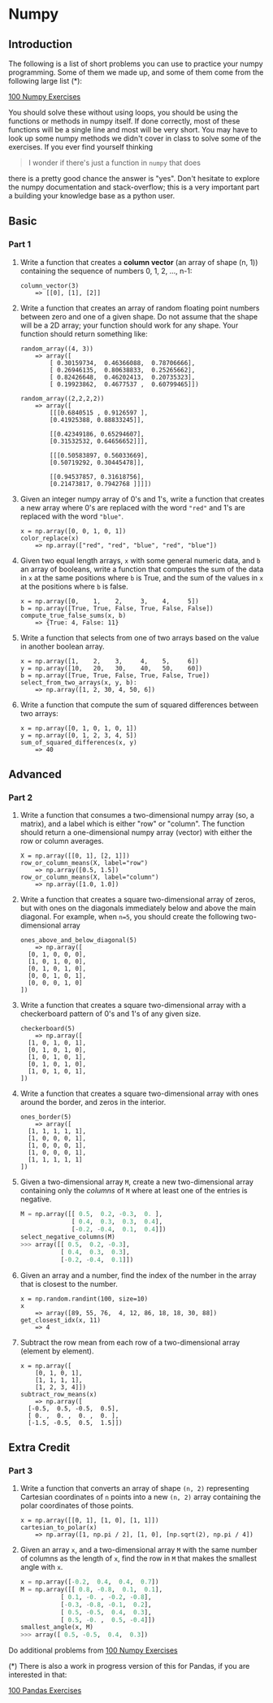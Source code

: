 # Numpy

## Introduction

The following is a list of short problems you can use to practice your numpy programming.  Some of them we made up, and some of them come from the following large list (\*):

[100 Numpy Exercises](http://www.labri.fr/perso/nrougier/teaching/numpy.100/)

You should solve these without using loops, you should be using the functions or methods in numpy itself. If done
correctly, most of these functions will be a single line and most will be very short.
You may have to look up some numpy methods we didn't cover in class to solve some of the exercises.  If you ever find yourself thinking

> I wonder if there's just a function in `numpy` that does <thing>

there is a pretty good chance the answer is "yes".  Don't hesitate to explore the numpy documentation and stack-overflow; this is a very important part a building your knowledge base as a python user.

## Basic
### Part 1

1. Write a function that creates a **column vector** (an array of shape (n, 1)) containing the sequence of numbers 0, 1, 2, ..., n-1:

    ```
    column_vector(3)
        => [[0], [1], [2]]
    ```

1. Write a function that creates an array of random floating point numbers between zero and one of a given shape. Do not assume that the shape will 
be a 2D array; your function should work for any shape. Your function should return something like:

    ```
    random_array((4, 3))
        => array([
            [ 0.30159734,  0.46366088,  0.78706666],
            [ 0.26946135,  0.80638833,  0.25265662],
            [ 0.82426648,  0.46202413,  0.20735323],
            [ 0.19923862,  0.4677537 ,  0.60799465]])
    ```

    ```
    random_array((2,2,2,2)) 
        => array([
            [[[0.6840515 , 0.9126597 ],
            [0.41925388, 0.88833245]],

            [[0.42349186, 0.65294607],
            [0.31532532, 0.64656652]]],

            [[[0.50583897, 0.56033669],
            [0.50719292, 0.30445478]],

            [[0.94537857, 0.31618756],
            [0.21473817, 0.7942768 ]]]])
    ```


1.  Given an integer numpy array of 0's and 1's, write a function that creates a new array where 0's are replaced with the word `"red"` and 1's are replaced with the word `"blue"`.

    ```
    x = np.array([0, 0, 1, 0, 1]) 
    color_replace(x)
        => np.array(["red", "red", "blue", "red", "blue"])
    ```


1. Given two equal length arrays, `x` with some general numeric data, and `b` an array of booleans, write a function that computes the sum of the data in `x` at the same positions where `b` is True, and the sum of the values in `x` at the positions where `b` is false.

    ```
    x = np.array([0,    1,    2,     3,    4,     5])
    b = np.array([True, True, False, True, False, False])
    compute_true_false_sums(x, b)
        => {True: 4, False: 11}
    ```

1. Write a function that selects from one of two arrays based on the value in another boolean array.

    ```
    x = np.array([1,    2,    3,     4,    5,     6])
    y = np.array([10,   20,   30,    40,   50,    60])
    b = np.array([True, True, False, True, False, True])
    select_from_two_arrays(x, y, b):
        => np.array([1, 2, 30, 4, 50, 6])
    ```

1. Write a function that compute the sum of squared differences between two arrays:
    
    ```
    x = np.array([0, 1, 0, 1, 0, 1])
    y = np.array([0, 1, 2, 3, 4, 5])
    sum_of_squared_differences(x, y)
        => 40
    ```

## Advanced
### Part 2

1. Write a function that consumes a two-dimensional numpy array (so, a matrix), and a label which is either "row" or "column".  The function should return a one-dimensional numpy array (vector) with either the row or column averages.

    ```
    X = np.array([[0, 1], [2, 1]])
    row_or_column_means(X, label="row")
        => np.array([0.5, 1.5])
    row_or_column_means(X, label="column")
        => np.array([1.0, 1.0])
    ```


1. Write a function that creates a square two-dimensional array of zeros, but with ones on the diagonals immediately below and above the main diagonal.  For example, when `n=5`, you should create the following two-dimensional array

    ```
    ones_above_and_below_diagonal(5)
        => np.array([
      [0, 1, 0, 0, 0],
      [1, 0, 1, 0, 0],
      [0, 1, 0, 1, 0],
      [0, 0, 1, 0, 1],
      [0, 0, 0, 1, 0]
    ])
    ```


1.  Write a function that creates a square two-dimensional array with a checkerboard pattern of 0's and 1's of any given size.

    ```
    checkerboard(5)
        => np.array([
      [1, 0, 1, 0, 1],
      [0, 1, 0, 1, 0],
      [1, 0, 1, 0, 1],
      [0, 1, 0, 1, 0],
      [1, 0, 1, 0, 1],
    ])
    ```

1. Write a function that creates a square two-dimensional array with ones around the border, and zeros in the interior.


    ```
    ones_border(5)
        => array([
      [1, 1, 1, 1, 1],
      [1, 0, 0, 0, 1],
      [1, 0, 0, 0, 1],
      [1, 0, 0, 0, 1],
      [1, 1, 1, 1, 1]
    ])
    ```

1.  Given a two-dimensional array `M`, create a new two-dimensional array containing only the *columns* of `M` where at least one of the entries is negative.

    ```python
    M = np.array([[ 0.5,  0.2, -0.3,  0. ],
                  [ 0.4,  0.3,  0.3,  0.4],
                  [-0.2, -0.4,  0.1,  0.4]])
    select_negative_columns(M)
    >>> array([[ 0.5,  0.2, -0.3],
               [ 0.4,  0.3,  0.3],
               [-0.2, -0.4,  0.1]])
    ```

1. Given an array and a number, find the index of the number in the array that is closest to the number.

    ```
    x = np.random.randint(100, size=10)
    x
        => array([89, 55, 76,  4, 12, 86, 18, 18, 30, 88])
    get_closest_idx(x, 11)
        => 4
    ```

1. Subtract the row mean from each row of a two-dimensional array (element by element).

    ```
    x = np.array([
        [0, 1, 0, 1],
        [1, 1, 1, 1],
        [1, 2, 3, 4]])
    subtract_row_means(x)
        => np.array([
      [-0.5,  0.5, -0.5,  0.5],
      [ 0. ,  0. ,  0. ,  0. ],
      [-1.5, -0.5,  0.5,  1.5]])
   ```

## Extra Credit
### Part 3

1.  Write a function that converts an  array of shape `(n, 2)` representing Cartesian coordinates of `n` points into a new `(n, 2)` array containing the polar coordinates of those points.

    ```
    x = np.array([[0, 1], [1, 0], [1, 1]])
    cartesian_to_polar(x)
        => np.array([1, np.pi / 2], [1, 0], [np.sqrt(2), np.pi / 4])
    ```

1.  Given an array `x`, and a two-dimensional array `M` with the same number of columns as the length of `x`, find the row in `M` that makes the smallest angle with `x`.

    ```python
    x = np.array([-0.2,  0.4,  0.4,  0.7])
    M = np.array([[ 0.8, -0.8,  0.1,  0.1],
               [ 0.1, -0. , -0.2, -0.8],
               [-0.3, -0.8, -0.1,  0.2],
               [ 0.5, -0.5,  0.4,  0.3],
               [ 0.5, -0. ,  0.5, -0.4]])
    smallest_angle(x, M)
    >>> array([ 0.5, -0.5,  0.4,  0.3])
    ```

Do additional problems from [100 Numpy Exercises](http://www.labri.fr/perso/nrougier/teaching/numpy.100/)

(\*) There is also a work in progress version of this for Pandas, if you are interested in that:

[100 Pandas Exercises](https://github.com/ajcr/100-pandas-puzzles)
